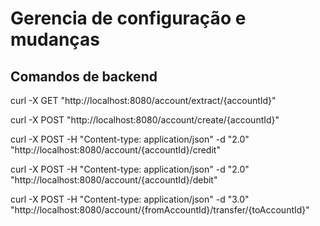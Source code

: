# Gerencia de configuração e mudanças

## Comandos de backend 

curl -X GET "http://localhost:8080/account/extract/{accountId}"

curl -X POST "http://localhost:8080/account/create/{accountId}"

curl -X POST -H "Content-type: application/json" -d "2.0" "http://localhost:8080/account/{accountId}/credit"

curl -X POST -H "Content-type: application/json" -d "2.0" "http://localhost:8080/account/{accountId}/debit"

curl -X POST -H "Content-type: application/json" -d "3.0" "http://localhost:8080/account/{fromAccountId}/transfer/{toAccountId}"



